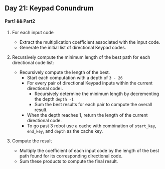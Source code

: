 ## Day 21: Keypad Conundrum  

#### Part1 && Part2
1. For each input code 
    - Extract the multiplication coefficient associated with the input code.
    - Generate the initial list of directional Keypad codes.

2. Recursively compute the minimum length of the best path for each directional code list: 
    - Recursively compute the length of the best.
        - Start each computation with a depth of `3 - 26` 
        - For every pair of directional Keypad inputs within the current directional code:.
            - Recursively determine the minimum length by decrementing the depth `depth -1`
            - Sum the best results for each pair to compute the overall result.
        - When the depth reaches 1, return the length of the current directional code.
        - To go past 3 robot use a cache with combination of `start_key`, `end_key`, and `depth` as the cache key. 

3. Compute the result
    - Multiply the coefficient of each input code by the length of the best path found for its corresponding directional code.
    - Sum these products to compute the final result.
